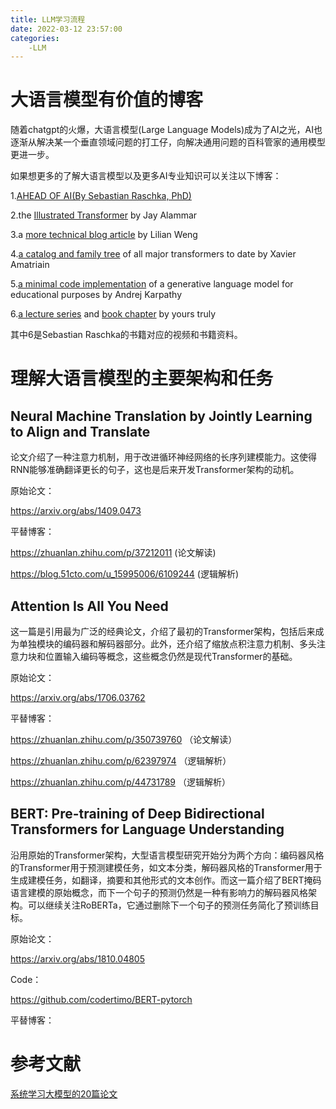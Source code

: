 ```yaml
---
title: LLM学习流程
date: 2022-03-12 23:57:00
categories:
	-LLM
---
```


# 大语言模型有价值的博客

随着chatgpt的火爆，大语言模型(Large Language Models)成为了AI之光，AI也逐渐从解决某一个垂直领域问题的打工仔，向解决通用问题的百科管家的通用模型更进一步。

如果想更多的了解大语言模型以及更多AI专业知识可以关注以下博客：

1.[AHEAD OF AI(By Sebastian Raschka, PhD)](https://magazine.sebastianraschka.com/)

2.the [Illustrated Transformer](http://jalammar.github.io/illustrated-transformer/) by Jay Alammar

3.a [more technical blog article](https://lilianweng.github.io/posts/2020-04-07-the-transformer-family/) by Lilian Weng

4.[a catalog and family tree](https://amatriain.net/blog/transformer-models-an-introduction-and-catalog-2d1e9039f376/) of all major transformers to date by Xavier Amatriain

5.[a minimal code implementation](https://github.com/karpathy/nanoGPT) of a generative language model for educational purposes by Andrej Karpathy

6.[a lecture series](https://sebastianraschka.com/blog/2021/dl-course.html#l19-self-attention-and-transformer-networks) and [book chapter](https://github.com/rasbt/machine-learning-book/tree/main/ch16) by yours truly

其中6是Sebastian Raschka的书籍对应的视频和书籍资料。

# 理解大语言模型的主要架构和任务

## Neural Machine Translation by Jointly Learning to Align and Translate

论文介绍了一种注意力机制，用于改进循环神经网络的长序列建模能力。这使得RNN能够准确翻译更长的句子，这也是后来开发Transformer架构的动机。

原始论文：

https://arxiv.org/abs/1409.0473

平替博客：

https://zhuanlan.zhihu.com/p/37212011 (论文解读)

https://blog.51cto.com/u_15995006/6109244 (逻辑解析)

## Attention Is All You Need

这一篇是引用最为广泛的经典论文，介绍了最初的Transformer架构，包括后来成为单独模块的编码器和解码器部分。此外，还介绍了缩放点积注意力机制、多头注意力块和位置输入编码等概念，这些概念仍然是现代Transformer的基础。

原始论文：

https://arxiv.org/abs/1706.03762

平替博客：

https://zhuanlan.zhihu.com/p/350739760 （论文解读）

https://zhuanlan.zhihu.com/p/62397974 （逻辑解析）

https://zhuanlan.zhihu.com/p/44731789 （逻辑解析）

## BERT: Pre-training of Deep Bidirectional Transformers for Language Understanding

沿用原始的Transformer架构，大型语言模型研究开始分为两个方向：编码器风格的Transformer用于预测建模任务，如文本分类，解码器风格的Transformer用于生成建模任务，如翻译，摘要和其他形式的文本创作。而这一篇介绍了BERT掩码语言建模的原始概念，而下一个句子的预测仍然是一种有影响力的解码器风格架构。可以继续关注RoBERTa，它通过删除下一个句子的预测任务简化了预训练目标。

原始论文：

https://arxiv.org/abs/1810.04805

Code：

https://github.com/codertimo/BERT-pytorch

平替博客：



# 参考文献

[系统学习大模型的20篇论文](https://blog.csdn.net/wireless_com/article/details/130798925)









